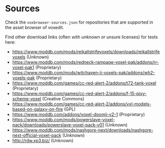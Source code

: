# Sources

Check the `voxbrowser-sources.json` for repositories that are supported in the asset browser of voxedit.

Find other download links (often with unknown or unsure licenses) for tests here:

* https://www.moddb.com/mods/reikallstrifevoxels/downloads/reikallstrifevoxels (Unknown)
* https://www.moddb.com/mods/redneck-rampage-voxel-pak/addons/rr-voxel-pak1 (Proprietary)
* https://www.moddb.com/mods/witchaven-ii-voxels-pak/addons/wh2-voxels-pak (Proprietary)
* https://www.moddb.com/games/cc-red-alert-2/addons/t72-tank-voxel (Proprietary)
* https://www.moddb.com/games/cc-red-alert-2/addons/f-15-pixy-scheme-voxel (Creative Commons)
* https://www.moddb.com/games/cc-red-alert-2/addons/vxl-models-based-on-galaxy-on-fire (GPL)
* https://www.moddb.com/addons/voxel-doomii-v2-1 (Proprietary)
* https://www.moddb.com/mods/powerslave-voxel-pack/downloads/powerslave-voxel-pack-v01 (Unknown)
* https://www.moddb.com/mods/nashgore-next/downloads/nashgore-next-official-voxel-pack (Unknown)
* http://rdw.xp3.biz/ (Unknown)
